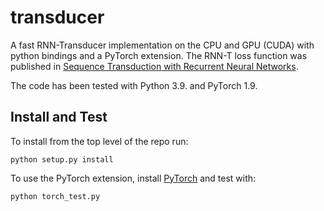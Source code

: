 # transducer

A fast RNN-Transducer implementation on the CPU and GPU (CUDA) with python
bindings and a PyTorch extension. The RNN-T loss function was published in
[Sequence Transduction with Recurrent Neural Networks](https://arxiv.org/abs/1211.3711).

The code has been tested with Python 3.9. and PyTorch 1.9.

## Install and Test

To install from the top level of the repo run:

```
python setup.py install
```

To use the PyTorch extension, install [PyTorch](http://pytorch.org/)
and test with:

```
python torch_test.py
```
